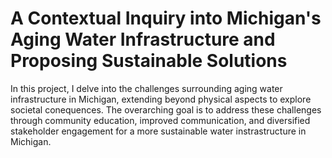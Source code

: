 # A Contextual Inquiry into Michigan's Aging Water Infrastructure and Proposing Sustainable Solutions

In this project, I delve into the challenges surrounding aging water infrastructure in Michigan, extending beyond physical aspects to explore societal conequences. The overarching goal is to address these challenges through community education, improved communication, and diversified stakeholder engagement for a more sustainable water instrastructure in Michigan.
